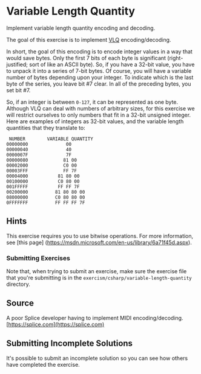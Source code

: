 # Variable Length Quantity

Implement variable length quantity encoding and decoding.

The goal of this exercise is to implement [VLQ](https://en.wikipedia.org/wiki/Variable-length_quantity) encoding/decoding.

In short, the goal of this encoding is to encode integer values in a way that would save bytes.
Only the first 7 bits of each byte is significant (right-justified; sort of like an ASCII byte).
So, if you have a 32-bit value, you have to unpack it into a series of 7-bit bytes.
Of course, you will have a variable number of bytes depending upon your integer.
To indicate which is the last byte of the series, you leave bit #7 clear.
In all of the preceding bytes, you set bit #7.

So, if an integer is between `0-127`, it can be represented as one byte.
Although VLQ can deal with numbers of arbitrary sizes, for this exercise we will restrict ourselves to only numbers that fit in a 32-bit unsigned integer.
Here are examples of integers as 32-bit values, and the variable length quantities that they translate to:

```text
 NUMBER        VARIABLE QUANTITY
00000000              00
00000040              40
0000007F              7F
00000080             81 00
00002000             C0 00
00003FFF             FF 7F
00004000           81 80 00
00100000           C0 80 00
001FFFFF           FF FF 7F
00200000          81 80 80 00
08000000          C0 80 80 00
0FFFFFFF          FF FF FF 7F
```

## Hints
This exercise requires you to use bitwise operations. For more information, see [this page]
(https://msdn.microsoft.com/en-us/library/6a71f45d.aspx). 


### Submitting Exercises

Note that, when trying to submit an exercise, make sure the exercise file that you're submitting is in the `exercism/csharp/variable-length-quantity` directory.

## Source

A poor Splice developer having to implement MIDI encoding/decoding. [https://splice.com](https://splice.com)

## Submitting Incomplete Solutions
It's possible to submit an incomplete solution so you can see how others have completed the exercise.
